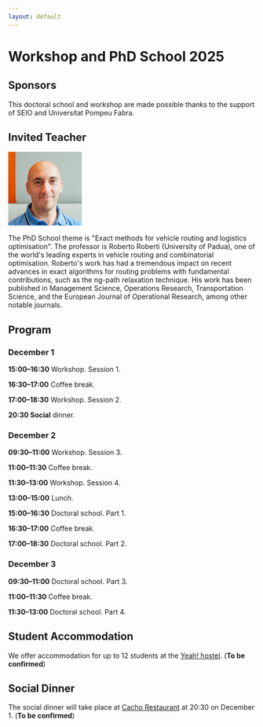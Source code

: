 ```yaml
---
layout: default
---
```


# Workshop and PhD School 2025

## Sponsors

This doctoral school and workshop are made possible thanks to the support of SEIO and Universitat Pompeu Fabra.

## Invited Teacher

<a href="/assets/Roberto_Roberti.jpg"><img height="150px" src="/assets/Roberto_Roberti.jpg" alt="Roberto Roberti's profile"/></a>

The PhD School theme is "Exact methods for vehicle routing and logistics optimisation".
The professor is Roberto Roberti (University of Padua), one of the world's leading experts in vehicle routing and combinatorial optimisation.
Roberto's work has had a tremendous impact on recent advances in exact algorithms for routing problems with fundamental contributions, such as the ng-path relaxation technique.
His work has been published in Management Science, Operations Research, Transportation Science, and the European Journal of Operational Research, among other notable journals.

## Program

### December 1

**15:00–16:30** Workshop. Session 1.

**16:30–17:00** Coffee break.

**17:00–18:30** Workshop. Session 2.

**20:30 Social** dinner.

### December 2

**09:30–11:00** Workshop. Session 3.

**11:00–11:30** Coffee break.

**11:30–13:00** Workshop. Session 4.

**13:00–15:00** Lunch.

**15:00–16:30** Doctoral school. Part 1.

**16:30–17:00** Coffee break.

**17:00–18:30** Doctoral school. Part 2.

### December 3

**09:30–11:00** Doctoral school. Part 3.

**11:00–11:30** Coffee break.

**11:30–13:00** Doctoral school. Part 4.

## Student Accommodation

We offer accommodation for up to 12 students at the [Yeah! hostel](https://yeahostels.com/). (**To be confirmed**)

## Social Dinner

The social dinner will take place at [Cacho Restaurant](https://wearecacho.com/) at 20:30 on December 1. (**To be confirmed**)